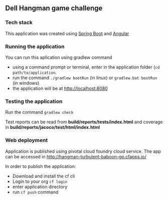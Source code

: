 ## Dell Hangman game challenge

### Tech stack

This application was created using [Spring Boot](https://spring.io/projects/spring-boot) and 
[Angular](https://angular.io)

### Running the application

You can run this aplication using gradlew command

* using a command prompt or terminal, enter in the application folder (`cd path/to/application`.
* run the command `./gradlew bootRun` (in linux) or `gradlew.bat bootRun` (in windows)
* the application will be at [http://localhost:8080](http://localhost:8080)

### Testing the application

Run the command `gradlew check` 

Test reports can be read from **build/reports/tests/index.html** and coverage in
**build/reports/jacoco/test/html/index.html**

### Web deployment

Application is published using pivotal cloud foundry cloud service.
The app can be accessed in http://hangman-turbulent-baboon-gp.cfapps.io/

In order to publish the application:

* Download and install the cf cli
* Login to your org `cf login`
* enter application directory
* run `cf push` command

